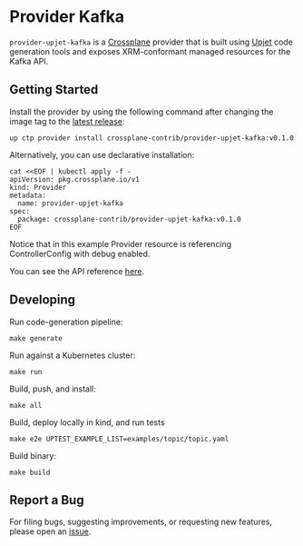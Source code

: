 # Provider Kafka

`provider-upjet-kafka` is a [Crossplane](https://crossplane.io/) provider that
is built using [Upjet](https://github.com/crossplane/upjet) code
generation tools and exposes XRM-conformant managed resources for the
Kafka API.

## Getting Started

Install the provider by using the following command after changing the image tag
to the [latest release](https://marketplace.upbound.io/providers/crossplane-contrib/provider-upjet-kafka):
```
up ctp provider install crossplane-contrib/provider-upjet-kafka:v0.1.0
```

Alternatively, you can use declarative installation:
```
cat <<EOF | kubectl apply -f -
apiVersion: pkg.crossplane.io/v1
kind: Provider
metadata:
  name: provider-upjet-kafka
spec:
  package: crossplane-contrib/provider-upjet-kafka:v0.1.0
EOF
```

Notice that in this example Provider resource is referencing ControllerConfig with debug enabled.

You can see the API reference [here](https://doc.crds.dev/github.com/crossplane-contrib/provider-upjet-kafka).

## Developing

Run code-generation pipeline:
```console
make generate
```

Run against a Kubernetes cluster:

```console
make run
```

Build, push, and install:

```console
make all
```

Build, deploy locally in kind, and run tests
```console
make e2e UPTEST_EXAMPLE_LIST=examples/topic/topic.yaml
```

Build binary:

```console
make build
```

## Report a Bug

For filing bugs, suggesting improvements, or requesting new features, please
open an [issue](https://github.com/crossplane-contrib/provider-upjet-kafka/issues).
